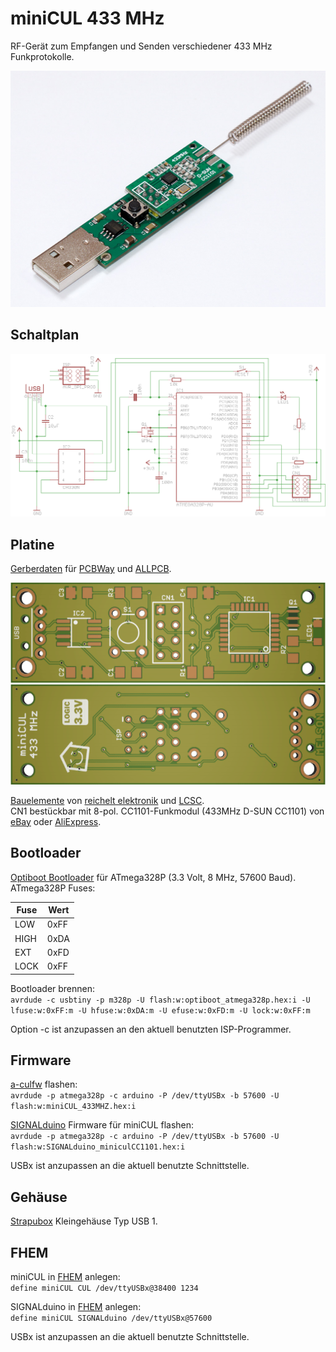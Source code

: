 # miniCUL 433 MHz
RF-Gerät zum Empfangen und Senden verschiedener 433 MHz Funkprotokolle.

![Ansicht](https://github.com/damianmelson/miniCUL-433MHz/blob/master/images/ansicht.jpg)

## Schaltplan

![Schaltplan](https://github.com/damianmelson/miniCUL-433MHz/blob/master/images/schaltplan.png)

## Platine
[Gerberdaten](https://github.com/damianmelson/miniCUL-433MHz/tree/master/gerber) für [PCBWay](https://www.pcbway.com) und [ALLPCB](https://www.allpcb.com).

![Platine oben](https://github.com/damianmelson/miniCUL-433MHz/blob/master/images/pcb_oben.png)
![Platine unten](https://github.com/damianmelson/miniCUL-433MHz/blob/master/images/pcb_unten.png)

[Bauelemente](https://github.com/damianmelson/miniCUL-433MHz/tree/master/docs) von [reichelt elektronik](https://www.reichelt.de) und [LCSC](https://lcsc.com).<br>
CN1 bestückbar mit 8-pol. CC1101-Funkmodul (433MHz D-SUN CC1101) von [eBay](https://www.ebay.de) oder [AliExpress](https://de.aliexpress.com/).

## Bootloader
[Optiboot Bootloader](https://github.com/damianmelson/miniCUL-433MHz/tree/master/bootloader) für ATmega328P (3.3 Volt, 8 MHz, 57600 Baud).<br>
ATmega328P Fuses:

Fuse | Wert
---- | ----
LOW  | 0xFF
HIGH | 0xDA
EXT  | 0xFD
LOCK | 0xFF

Bootloader brennen:<br>
`avrdude -c usbtiny -p m328p -U flash:w:optiboot_atmega328p.hex:i -U lfuse:w:0xFF:m -U hfuse:w:0xDA:m -U efuse:w:0xFD:m -U lock:w:0xFF:m`<br>

Option -c ist anzupassen an den aktuell benutzten ISP-Programmer.

## Firmware
[a-culfw](https://github.com/heliflieger/a-culfw/tree/master/culfw/Devices/miniCUL) flashen:<br>
`avrdude -p atmega328p -c arduino -P /dev/ttyUSBx -b 57600 -U flash:w:miniCUL_433MHZ.hex:i`<br>

[SIGNALduino](https://github.com/RFD-FHEM/SIGNALDuino/releases) Firmware für miniCUL flashen:<br>
`avrdude -p atmega328p -c arduino -P /dev/ttyUSBx -b 57600 -U flash:w:SIGNALduino_miniculCC1101.hex:i`<br>

USBx ist anzupassen an die aktuell benutzte Schnittstelle.

## Gehäuse
[Strapubox](https://strapubox.de) Kleingehäuse Typ USB 1.

## FHEM
miniCUL in [FHEM](https://wiki.fhem.de/wiki/CUL) anlegen:<br>
`define miniCUL CUL /dev/ttyUSBx@38400 1234`<br>

SIGNALduino in [FHEM](https://wiki.fhem.de/wiki/SIGNALduino) anlegen:<br>
`define miniCUL SIGNALduino /dev/ttyUSBx@57600`<br>

USBx ist anzupassen an die aktuell benutzte Schnittstelle.
